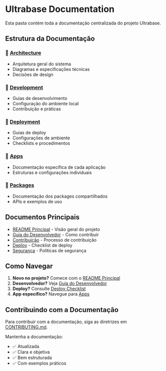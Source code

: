 # Ultrabase Documentation

Esta pasta contém toda a documentação centralizada do projeto Ultrabase.

## Estrutura da Documentação

### 📁 [Architecture](./architecture/)
- Arquitetura geral do sistema
- Diagramas e especificações técnicas
- Decisões de design

### 📁 [Development](./development/)
- Guias de desenvolvimento
- Configuração do ambiente local
- Contribuição e práticas

### 📁 [Deployment](./deployment/)
- Guias de deploy
- Configurações de ambiente
- Checklists e procedimentos

### 📁 [Apps](./apps/)
- Documentação específica de cada aplicação
- Estruturas e configurações individuais

### 📁 [Packages](./packages/)
- Documentação dos packages compartilhados
- APIs e exemplos de uso

## Documentos Principais

- [README Principal](../README.md) - Visão geral do projeto
- [Guia do Desenvolvedor](./development/DEVELOPERS.md) - Como contribuir
- [Contribuição](./development/CONTRIBUTING.md) - Processo de contribuição
- [Deploy](./deployment/DEPLOY_CHECKLIST.md) - Checklist de deploy
- [Segurança](./SECURITY.md) - Políticas de segurança

## Como Navegar

1. **Novo no projeto?** Comece com o [README Principal](../README.md)
2. **Desenvolvedor?** Veja [Guia do Desenvolvedor](./development/DEVELOPERS.md)
3. **Deploy?** Consulte [Deploy Checklist](./deployment/DEPLOY_CHECKLIST.md)
4. **App específico?** Navegue para [Apps](./apps/)

## Contribuindo com a Documentação

Para contribuir com a documentação, siga as diretrizes em [CONTRIBUTING.md](./development/CONTRIBUTING.md).

Mantenha a documentação:
- ✅ Atualizada
- ✅ Clara e objetiva
- ✅ Bem estruturada
- ✅ Com exemplos práticos 